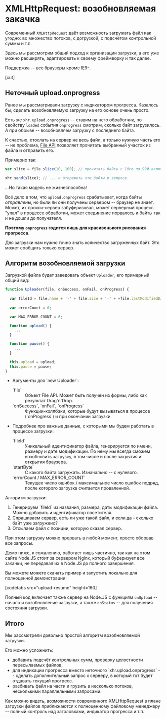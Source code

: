 # XMLHttpRequest: возобновляемая закачка

Современный `XMLHttpRequest` даёт возможность загружать файл как угодно: во множество потоков, с догрузкой, с подсчётом контрольной суммы и т.п.

Здесь мы рассмотрим общий подход к организации загрузки, а его уже можно расширять, адаптировать к своему фреймворку и так далее. 

Поддержка -- все браузеры кроме IE9-.

[cut]

## Неточный upload.onprogress

Ранее мы рассматривали загрузку с индикатором прогресса. Казалось бы, сделать возобновляемую загрузку на его основе очень просто. 

Есть же `xhr.upload.onprogress` -- ставим на него обработчик, по свойству `loaded`  события `onprogress` смотрим, сколько байт загрузилось. А при обрыве -- возобновляем загрузку с последнего байта. 

К счастью, отослать на сервер не весь файл, а только нужную часть его -- не проблема, [File API](http://www.w3.org/TR/FileAPI/) позволяет прочитать выбранный участок из файла и отправить его.

Примерно так:

```js
var slice = file.slice(10, 100); // прочитать байты с 10го по 99й включительно

xhr.send(slice); // ... и отправить эти байты в запросе.
```

...Но такая модель не жизнеспособна! 

Всё дело в том, что `upload.onprogress` срабатывает, когда байты *отправлены*, но были ли они получены сервером -- браузер не знает. Может, их прокси-сервер забуферизовал, может серверный процесс "упал" в процессе обработки, может соединение порвалось и байты так и не дошли до получателя. 

**Поэтому `onprogress` годится лишь для красивенького рисования прогресса.**

Для загрузки нам нужно точно знать количество загруженных байт. Это может сообщить только сервер.

## Алгоритм возобновляемой загрузки

Загрузкой файла будет заведовать объект `Uploader`, его примерный общий вид:

```js
function Uploader(file, onSuccess, onFail, onProgress) {
  
  var fileId = file.name + '-' + file.size + '-' + +file.lastModifiedDate;
  
  var errorCount = 0;

  var MAX_ERROR_COUNT = 6;

  function upload() {
    ...
  }

  function pause() {
    ...
  }

  this.upload = upload;
  this.pause = pause;
}
```


<ul>
<li>Аргументы для `new Uploader`:
<dl>
<dt>`file`</dt>
<dd>Объект File API. Может быть получен из формы, либо как результат Drag'n'Drop.<dd>
<dt>`onSuccess`, `onFail`, `onProgress`</dt>
<dd>Функции-коллбэки, которые будут вызываться в процессе (`onProgress`) и при окончании загрузки.</dd>
</dl>
</li>
<li>Подробнее про важные данные, с которыми мы будем работать в процессе загрузки:

<dl>
<dt>`fileId`</dt>
<dd>Уникальный идентификатор файла, генерируется по имени, размеру и дате модификации. По нему мы всегда сможем возобновить загрузку, в том числе и после закрытия и открытия браузера.</dd>
<dt>`startByte`</dt>
<dd>С какого байта загружать. Изначально -- с нулевого.</dd>
<dt>`errorCount / MAX_ERROR_COUNT`</dt>
<dd>Текущее число ошибок / максимальное число ошибок подряд, после которого загрузка считается проваленной.</dd>
</dl>
</li>
</ul>

Алгоритм загрузки:

<ol>
<li>Генерируем `fileId` из названия, размера, даты модификации файла. Можно добавить и идентификатор посетителя.</li>
<li>Спрашиваем сервер, есть ли уже такой файл, и если да - сколько байт уже загружено?</li>
<li>Отсылаем файл с позиции, которую сказал сервер.</li>
</ol>

При этом загрузку можно прервать в любой момент, просто оборвав все запросы.

Демо ниже, к сожалению, работает лишь частично, так как на этом сайте Node.JS стоит за сервером Nginx, который буферизует все закачки, не передавая их в Node.JS до полного завершения.

Вы можете можете скачать пример и запустить локально для полноценной демонстрации: 

[codetabs src="upload-resume" height=160]

Полный код включает также сервер на Node.JS с функциям `onUpload` -- начало и возобновление загрузки, а также `onStatus` -- для получения состояния загрузки.

## Итого

Мы рассмотрели довольно простой алгоритм возобновляемой загрузки.

Его можно усложнить: 
<ul>
<li>добавить подсчёт контрольных сумм, проверку целостности пересылаемых файлов,</li>
<li>для индикации прогресса вместо неточного `xhr.upload.onprogress` -- сделать дополнительный запрос к серверу, в который тот будет отдавать текущий прогресс.</li>
<li>разбивать файл на части и грузить в несколько потоков, несколькими параллельными запросами.</li>
</ul>

Как можно видеть, возможности современного XMLHttpRequest в плане загрузки файлов приближаются к полноценному файловому менеджеру -- полный контроль над заголовками, индикатор прогресса и т.п. 

